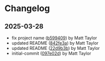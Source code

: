 # Changelog


## 2025-03-28
- fix project name ([b599409](https://github.com/mjt-engine/magica-voxels/commit/b5994094753089ab16d85399336dc2640735d25d)) by Matt Taylor
- updated README ([842fe3a](https://github.com/mjt-engine/magica-voxels/commit/842fe3a21ef8653c306ed74dc6bd668b0a1a57c4)) by Matt Taylor
- updated README ([22d9b3b](https://github.com/mjt-engine/magica-voxels/commit/22d9b3b2e512e81693e127b15a0892f58cdee2dc)) by Matt Taylor
- initial-commit ([097e02d](https://github.com/mjt-engine/magica-voxels/commit/097e02dc27de83d98b81ad1e30ed470ca57308c8)) by Matt Taylor

